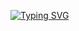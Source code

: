 [![Typing SVG](https://readme-typing-svg.demolab.com/?lines=Hey!+Welcome+To+My+Profile;I+am+Ukeme;a+student+of+ALX+SE+I+am+passionate;about+coding;Learning+to+become;A+softwear+engineer)](https://git.io/typing-svg)
